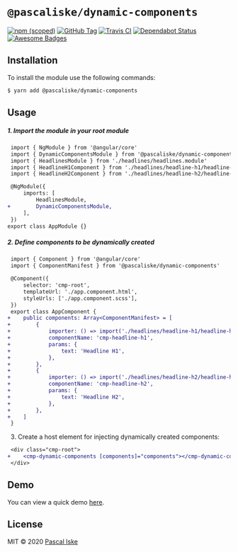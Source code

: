 # `@pascaliske/dynamic-components`

[![npm (scoped)](https://img.shields.io/npm/v/@pascaliske/dynamic-components.svg?style=flat-square)](https://www.npmjs.com/package/@pascaliske/dynamic-components) [![GitHub Tag](https://img.shields.io/github/tag/pascaliske/dynamic-components.svg?style=flat-square)](https://github.com/pascaliske/dynamic-components) [![Travis CI](https://img.shields.io/travis/com/pascaliske/dynamic-components/master.svg?style=flat-square)](https://travis-ci.com/pascaliske/dynamic-components) [![Dependabot Status](https://api.dependabot.com/badges/status?host=github&repo=pascaliske/dynamic-components)](https://dependabot.com) [![Awesome Badges](https://img.shields.io/badge/badges-awesome-green.svg?style=flat-square)](https://github.com/Naereen/badges)

## Installation

To install the module use the following commands:

```bash
$ yarn add @pascaliske/dynamic-components
```

## Usage

##### 1. Import the module in your root module

```diff
 import { NgModule } from '@angular/core'
 import { DynamicComponentsModule } from '@pascaliske/dynamic-components'
 import { HeadlinesModule } from './headlines/headlines.module'
 import { HeadlineH1Component } from './headlines/headline-h1/headline-h1.component'
 import { HeadlineH2Component } from './headlines/headline-h2/headline-h2.component'

 @NgModule({
     imports: [
         HeadlinesModule,
+        DynamicComponentsModule,
     ],
 })
export class AppModule {}
```

##### 2. Define components to be dynamically created

```diff
 import { Component } from '@angular/core'
 import { ComponentManifest } from '@pascaliske/dynamic-components'

 @Component({
     selector: 'cmp-root',
     templateUrl: './app.component.html',
     styleUrls: ['./app.component.scss'],
 })
 export class AppComponent {
+    public components: Array<ComponentManifest> = [
+        {
+            importer: () => import('./headlines/headline-h1/headline-h1.component'),
+            componentName: 'cmp-headline-h1',
+            params: {
+                text: 'Headline H1',
+            },
+        },
+        {
+            importer: () => import('./headlines/headline-h2/headline-h2.component'),
+            componentName: 'cmp-headline-h2',
+            params: {
+                text: 'Headline H2',
+            },
+        },
+    ]
 }
```

3. Create a host element for injecting dynamically created components:

```diff
 <div class="cmp-root">
+    <cmp-dynamic-components [components]="components"></cmp-dynamic-components>
 </div>
```

## Demo

You can view a quick demo [here](https://stackblitz.com/github/pascaliske/dynamic-components).

## License

MIT © 2020 [Pascal Iske](https://pascaliske.dev)
